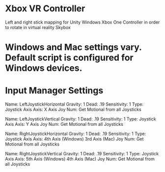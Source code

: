 # Xbox VR Controller
Left and right stick mapping for Unity Windows Xbox One Controller in order to rotate in virtual reality Skybox

# Windows and Mac settings vary. Default script is configured for Windows devices.

# Input Manager Settings

Name: LeftJoystickHorizontal
Gravity: 1
Dead: .19
Sensitivity: 1
Type: Joystick Axis
Axis: X Axis
Joy Num: Get Motional from all Joysticks

Name: LeftJoystickVertical
Gravity: 1
Dead: .19
Sensitivity: 1
Type: Joystick Axis
Axis: Y Axis
Joy Num: Get Motional from all Joysticks

Name: RightJoystickHorizontal
Gravity: 1
Dead: .19
Sensitivity: 1
Type: Joystick Axis
Axis: 4th Axis (Windows) 3rd Axis (Mac)
Joy Num: Get Motional from all Joysticks

Name: RightJoystickVertical
Gravity: 1
Dead: .19
Sensitivity: 1
Type: Joystick Axis
Axis: 5th Axis (Windows) 4th Axis (Mac)
Joy Num: Get Motional from all Joysticks
